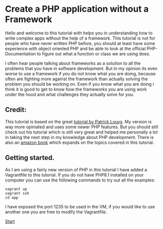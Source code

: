 # Create a PHP application without a Framework

Hello and welcome to this tutorial with helps you in understanding how to write complex apps without the help of
a framework. This tutorial is not for people who have never written PHP before, you should at least have some
experience with object oriented PHP and be able to look at the official PHP-Documentation to figure out what
a function or class we are using does.

I often hear people talking about frameworks as a solution to all the problems that you have in software development.
But in my opinion its even worse to use a framework if you do not know what you are doing, because often are fighting
more against the framework than actually solving the problem you should be working on. Even if you know what you are
doing i think it is good to get to know how the frameworks you are using work under the hood and what challenges they
actually solve for you.

## Credit:

This tutorial is based on the great [tutorial by Patrick Louys](https://github.com/PatrickLouys/no-framework-tutorial).
My version is way more opiniated and uses some newer PHP features. But you should still check out his tutorial which is
still very great and helped me personally a lot in taking the next step in my knowledge about PHP development. There is
also an [amazon book](https://patricklouys.com/professional-php/) which expands on the topics covered in this tutorial.

## Getting started.

As I am using a fairly new version of PHP in this tutorial I have added a Vagrantfile to this tutorial. If you do not
have PHP8.1 installed on your computer you can use the following commands to try out all the examples:

```shell
vagrant up
vagrant ssh
cd app
```

I have exposed the port 1235 to be used in the VM, if you would like to use another one you are free to modify the
Vagrantfile.


[Start](01-front-controller.md)


